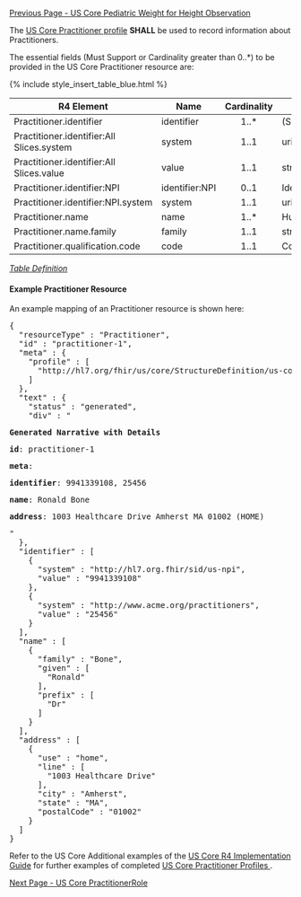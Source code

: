 [Previous Page - US Core Pediatric Weight for Height Observation](USCorePediatricWeightforHeightObservation.html)

The  [US Core Practitioner profile](http://hl7.org/fhir/us/core/StructureDefinition-us-core-practitioner.html)  **SHALL** be used to record information about Practitioners.

The essential fields (Must Support or Cardinality greater than 0..*) to be provided in the US Core Practitioner resource are:

{% include style_insert_table_blue.html %}

| R4 Element                                 | Name            | Cardinality | Type               |
|--------------------------------------------|-----------------|:-----------:|--------------------|
|  Practitioner.identifier                   |  identifier     |     1..*    | (Slice Definition) |
|  Practitioner.identifier:All Slices.system |  system         |     1..1    | uri                |
|  Practitioner.identifier:All Slices.value  |  value          |     1..1    | string             |
|  Practitioner.identifier:NPI               |  identifier:NPI |     0..1    | Identifier         |
|  Practitioner.identifier:NPI.system        |  system         |     1..1    | uri                |
|  Practitioner.name                         |  name           |     1..*    | HumanName          |
|  Practitioner.name.family                  |  family         |     1..1    | string             |
|  Practitioner.qualification.code           |  code           |     1..1    | CodeableConcept    |

<i>[Table Definition](index.html#mapping-adjudicated-claims-and-encounter-information-to-clinical-resources)</i>


#### Example Practitioner Resource

An example mapping of an Practitioner resource is shown here:

<pre>
{
  "resourceType" : "Practitioner",
  "id" : "practitioner-1",
  "meta" : {
    "profile" : [
      "http://hl7.org/fhir/us/core/StructureDefinition/us-core-practitioner"
    ]
  },
  "text" : {
    "status" : "generated",
    "div" : "<div xmlns=\"http://www.w3.org/1999/xhtml\"><p><b>Generated Narrative with Details</b></p><p><b>id</b>: practitioner-1</p><p><b>meta</b>: </p><p><b>identifier</b>: 9941339108, 25456</p><p><b>name</b>: Ronald Bone </p><p><b>address</b>: 1003 Healthcare Drive Amherst MA 01002 (HOME)</p></div>"
  },
  "identifier" : [
    {
      "system" : "http://hl7.org.fhir/sid/us-npi",
      "value" : "9941339108"
    },
    {
      "system" : "http://www.acme.org/practitioners",
      "value" : "25456"
    }
  ],
  "name" : [
    {
      "family" : "Bone",
      "given" : [
        "Ronald"
      ],
      "prefix" : [
        "Dr"
      ]
    }
  ],
  "address" : [
    {
      "use" : "home",
      "line" : [
        "1003 Healthcare Drive"
      ],
      "city" : "Amherst",
      "state" : "MA",
      "postalCode" : "01002"
    }
  ]
}
</pre>

Refer to the US Core Additional examples of the [US Core R4 Implementation Guide](http://hl7.org/fhir/us/core/index.html) for further examples of completed [US Core Practitioner Profiles ](http://hl7.org/fhir/us/core/StructureDefinition-us-core-practitioner.html).



[Next Page - US Core PractitionerRole](USCorePractitionerRole.html)
